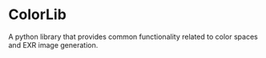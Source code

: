 # ColorLib
 A python library that provides common functionality related to color spaces and EXR image generation.
